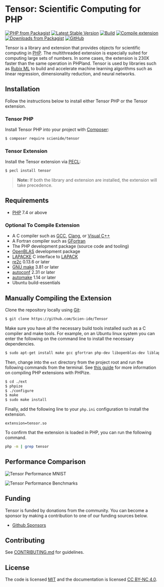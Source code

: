 # Tensor: Scientific Computing for PHP

[![PHP from Packagist](https://img.shields.io/packagist/php-v/rubix/tensor.svg?style=flat&colorB=8892BF)](https://www.php.net/) [![Latest Stable Version](https://img.shields.io/packagist/v/rubix/tensor.svg?style=flat&colorB=orange)](https://packagist.org/packages/rubix/tensor) [![Build](https://github.com/RubixML/Tensor/workflows/Build/badge.svg)](https://github.com/RubixML/Tensor/actions) [![Compile extension](https://github.com/RubixML/Tensor/actions/workflows/ci-ext.yml/badge.svg)](https://github.com/RubixML/Tensor/actions/workflows/ci-ext.yml) [![Downloads from Packagist](https://img.shields.io/packagist/dt/rubix/tensor.svg?style=flat&colorB=red)](https://packagist.org/packages/rubix/tensor) [![GitHub](https://img.shields.io/github/license/RubixML/Tensor)](https://github.com/RubixML/Tensor/blob/master/LICENSE.md)

Tensor is a library and extension that provides objects for scientific computing in [PHP](https://php.net). The multithreaded extension is especially suited for computing large sets of numbers. In some cases, the extension is 230X faster than the same operation in PHPland. Tensor is used by libraries such as [Rubix ML](https://rubixml.com) to build and accelerate machine learning algorithms such as linear regression, dimensionality reduction, and neural networks.

## Installation
Follow the instructions below to install either Tensor PHP or the Tensor extension.

### Tensor PHP
Install Tensor PHP into your project with [Composer](https://getcomposer.org/):
```sh
$ composer require scienide/tensor
```

### Tensor Extension
Install the Tensor extension via [PECL](https://pecl.php.net/package/Tensor):
```sh
$ pecl install tensor
```

> **Note:** If both the library and extension are installed, the extension will take precedence.

## Requirements
- [PHP](https://php.net) 7.4 or above

### Optional To Compile Extension
- A C compiler such as [GCC](https://gcc.gnu.org/), [Clang](https://clang.llvm.org/), or [Visual C++](https://support.microsoft.com/en-us/help/2977003/the-latest-supported-visual-c-downloads)
- A Fortran compiler such as [GFortran](https://gcc.gnu.org/wiki/GFortran)
- The PHP development package (source code and tooling)
- [OpenBLAS](https://www.openblas.net/) development package
- [LAPACKE](https://www.netlib.org/lapack/lapacke.html) C interface to [LAPACK](http://www.netlib.org/lapack/)
- [re2c](https://re2c.org/) 0.13.6 or later
- [GNU make](https://www.gnu.org/software/make/) 3.81 or later
- [autoconf](https://www.gnu.org/software/autoconf/autoconf.html) 2.31 or later
- [automake](https://www.gnu.org/software/automake/) 1.14 or later
- Ubuntu build-essentials

## Manually Compiling the Extension
Clone the repository locally using [Git](https://git-scm.com/):
```sh
$ git clone https://github.com/Scien-ide/Tensor
```

Make sure you have all the necessary build tools installed such as a C compiler and make tools. For example, on an Ubuntu linux system you can enter the following on the command line to install the necessary dependencies.

```sh
$ sudo apt-get install make gcc gfortran php-dev libopenblas-dev liblapacke-dev re2c build-essential
```

Then, change into the `ext` directory from the project root and run the following commands from the terminal. See [this guide](https://www.php.net/manual/en/install.pecl.phpize.php) for more information on compiling PHP extensions with PHPize.

```sh
$ cd ./ext
$ phpize
$ ./configure
$ make
$ sudo make install
```

Finally, add the following line to your `php.ini` configuration to install the extension.
```
extension=tensor.so
```

To confirm that the extension is loaded in PHP, you can run the following command.

```sh
php -m | grep tensor
```

## Performance Comparison

![Tensor Performance MNIST](https://raw.githubusercontent.com/Scien-ide/Tensor/master/docs/images/tensor-performance-mnist.png)

![Tensor Performance Benchmarks](https://raw.githubusercontent.com/Scien-ide/Tensor/master/docs/images/tensor-performance-benchmarks.png)

## Funding
Tensor is funded by donations from the community. You can become a sponsor by making a contribution to one of our funding sources below.

- [Github Sponsors](https://github.com/sponsors/RubixML)

## Contributing
See [CONTRIBUTING.md](CONTRIBUTING.md) for guidelines.

## License
The code is licensed [MIT](LICENSE) and the documentation is licensed [CC BY-NC 4.0](https://creativecommons.org/licenses/by-nc/4.0/).

